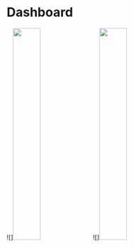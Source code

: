 # Dashboard

<span>
![]<img src="https://user-images.githubusercontent.com/70128869/166414883-7072a734-4af0-49bf-9cf3-c155e1ee236b.png" height="35%" width="35%">
![]<img src="https://user-images.githubusercontent.com/70128869/166414954-8c672c01-8d14-45b2-83b8-74005238e26f.png" height="35%" width="35%">
</span>
